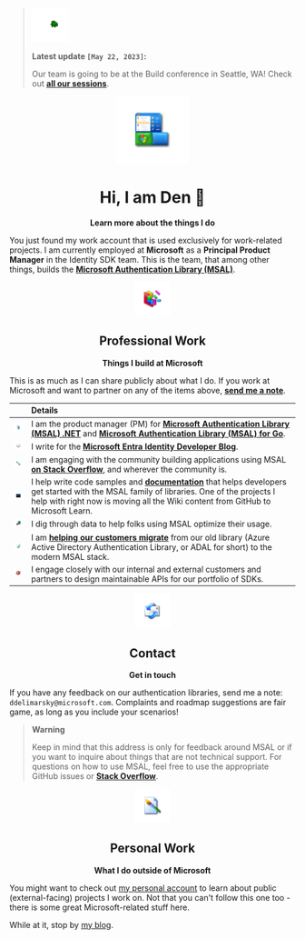 ><img src="media/loading.webp" width="64px" /> 
>
><strong>Latest update <code>[May 22, 2023]</code>:</strong>
>
>Our team is going to be at the Build conference in Seattle, WA! Check out <strong><a href="https://devblogs.microsoft.com/identity/build-2023-ciam-sessions/">all our sessions</a></strong>.

<div align="center">
	<img src="media/xp.png" width="128px" />
	<h1>Hi, I am Den 👋</h2>
	<p>
		<b>Learn more about the things I do</b>
	</p>
</div>

You just found my work account that is used exclusively for work-related projects. I am currently employed at **Microsoft** as a **Principal Product Manager** in the Identity SDK team. This is the team, that among other things, builds the **[Microsoft Authentication Library (MSAL)](https://learn.microsoft.com/entra/msal/)**.

<div align="center">
	<img src="media/defrag.png" width="64px" />
	<h2>Professional Work</h2>
	<p>
		<b>Things I build at Microsoft</b>
	</p>
</div>

This is as much as I can share publicly about what I do. If you work at Microsoft and want to partner on any of the items above, **[send me a note](#contact)**.

| | Details |
|:---|:---|
| <img src="/media/computer.png" width="64px" /> | I am the product manager (PM) for **[Microsoft Authentication Library (MSAL) .NET](https://learn.microsoft.com/entra/msal/dotnet/)** and **[Microsoft Authentication Library (MSAL) for Go](https://learn.microsoft.com/entra/msal/go/)**. |
| <img src="/media/write.png" width="64px" /> | I write for the **[Microsoft Entra Identity Developer Blog](https://devblogs.microsoft.com/identity/)**. |
| <img src="/media/comms.png" width="64px" /> | I am engaging with the community building applications using MSAL **[on Stack Overflow](https://stackoverflow.com/questions/tagged/azure-ad-msal)**, and wherever the community is. |
| <img src="/media/samples.png" width="64px" /> | I help write code samples and **[documentation](https://learn.microsoft.com/entra/msal/)** that helps developers get started with the MSAL family of libraries. One of the projects I help with right now is moving all the Wiki content from GitHub to Microsoft Learn. |
| <img src="/media/data.png" width="64px" /> | I dig through data to help folks using MSAL optimize their usage. |
| <img src="/media/recycle.png" width="64px" /> | I am **[helping our customers migrate](https://learn.microsoft.com/azure/active-directory/develop/msal-migration)** from our old library (Azure Active Directory Authentication Library, or ADAL for short) to the modern MSAL stack. |
| <img src="/media/die.png" width="64px" /> | I engage closely with our internal and external customers and partners to design maintainable APIs for our portfolio of SDKs. |

<div align="center">
	<img src="media/mail.png" width="64px" />
	<h2>Contact</h2>
	<p>
		<b>Get in touch</b>
	</p>
</div>

If you have any feedback on our authentication libraries, send me a note: `ddelimarsky@microsoft.com`. Complaints and roadmap suggestions are fair game, as long as you include your scenarios!

> **Warning**
>
> Keep in mind that this address is only for feedback around MSAL or if you want to inquire about things that are not technical support. For questions on how to use MSAL, feel free to use the appropriate GitHub issues or <strong><a href="https://stackoverflow.com/questions/tagged/azure-ad-msal">Stack Overflow</a></strong>.

<div align="center">
	<img src="media/bmp.png" width="64px" />
	<h2>Personal Work</h2>
	<p>
		<b>What I do outside of Microsoft</b>
	</p>
</div>

You might want to check out [my personal account](https://github.com/dend) to learn about public (external-facing) projects I work on. Not that you can't follow this one too - there is some great Microsoft-related stuff here.

While at it, stop by [my blog](https://den.dev).
